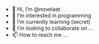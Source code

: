 - 👋 Hi, I’m @novelaet
- 👀 I’m interested in programming
- 🌱 I’m currently learning (secret)
- 💞️ I’m looking to collaborate on ...
- 📫 How to reach me ...

<!---
novelaet/novelaet is a ✨ special ✨ repository because its `README.md` (this file) appears on your GitHub profile.
You can click the Preview link to take a look at your changes.
--->

